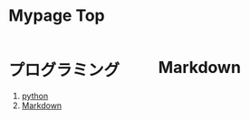 <style>
.column-left{
  float: left;
  width: 47.5%;
  text-align: left;
}
.column-right{
  float: right;
  width: 47.5%;
  text-align: left;
}
.column-one{
  float: left;
  width: 100%;
  text-align: left;
}
</style>

<div class="column-one">

# Mypage Top

</div>


<div class="column-left">

# プログラミング
1. <a href="python\python.md" target="_blank">python</a>
2. <a href="markdown\markdown.md" target="_blank">Markdown</a>	




</div>
<div class="column-right">

# Markdown

</div>
